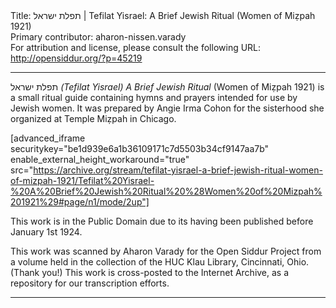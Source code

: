 <html>
<head></head>
<body>
Title: תפלת ישראל | Tefilat Yisrael: A Brief Jewish Ritual (Women of Miẓpah 1921)<br />
Primary contributor: aharon-nissen.varady<br />
For attribution and license, please consult the following URL: <a href="http://opensiddur.org/?p=45219">http://opensiddur.org/?p=45219</a>
<p />
<hr />

<span class="hebrew">תפלת ישראל</span> <em>(Tefilat Yisrael) A Brief Jewish Ritual</em> (Women of Miẓpah 1921) is a small ritual guide containing hymns and prayers intended for use by Jewish women. It was prepared by Angie Irma Cohon for the sisterhood she organized at Temple Miẓpah in Chicago.

[advanced_iframe securitykey="be1d939e6a1b36109171c7d5503b34cf9147aa7b" enable_external_height_workaround="true" src="https://archive.org/stream/tefilat-yisrael-a-brief-jewish-ritual-women-of-mizpah-1921/Tefilat%20Yisrael-%20A%20Brief%20Jewish%20Ritual%20%28Women%20of%20Mizpah%201921%29#page/n1/mode/2up"]

This work is in the Public Domain due to its having been published before January 1st 1924.

This work was scanned by Aharon Varady for the Open Siddur Project from a volume held in the collection of the HUC Klau Library, Cincinnati, Ohio. (Thank you!) This work is cross-posted to the Internet Archive, as a repository for our transcription efforts.

<hr />

<div class="english" lang="en" style="font-size: 1.2em;">

</div>

&nbsp;
</body>
</html>